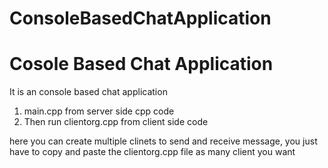 # ConsoleBasedChatApplication

# Cosole Based Chat Application

It is an console based chat application

1) main.cpp from server side cpp code
2) Then run clientorg.cpp from client side code

here you can create multiple clinets to send and receive message, you just have to copy and paste the clientorg.cpp file as many client you want
